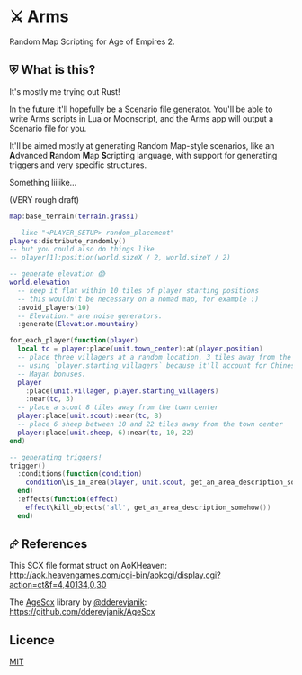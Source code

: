 # ⚔ Arms

Random Map Scripting for Age of Empires 2.

## ⛨ What is this‽

It's mostly me trying out Rust!

In the future it'll hopefully be a Scenario file generator. You'll be able to
write Arms scripts in Lua or Moonscript, and the Arms app will output a Scenario
file for you.

It'll be aimed mostly at generating Random Map-style scenarios, like an
**A**dvanced **R**andom **M**ap **S**cripting language, with support for
generating triggers and very specific structures.

Something liiiike…

(VERY rough draft)

```lua
map:base_terrain(terrain.grass1)

-- like "<PLAYER_SETUP> random_placement"
players:distribute_randomly()
-- but you could also do things like
-- player[1]:position(world.sizeX / 2, world.sizeY / 2)

-- generate elevation 😱
world.elevation
  -- keep it flat within 10 tiles of player starting positions
  -- this wouldn't be necessary on a nomad map, for example :)
  :avoid_players(10)
  -- Elevation.* are noise generators.
  :generate(Elevation.mountainy)

for_each_player(function(player)
  local tc = player:place(unit.town_center):at(player.position)
  -- place three villagers at a random location, 3 tiles away from the town center
  -- using `player.starting_villagers` because it'll account for Chinese and
  -- Mayan bonuses.
  player
    :place(unit.villager, player.starting_villagers)
    :near(tc, 3)
  -- place a scout 8 tiles away from the town center
  player:place(unit.scout):near(tc, 8)
  -- place 6 sheep between 10 and 22 tiles away from the town center
  player:place(unit.sheep, 6):near(tc, 10, 22)
end)

-- generating triggers!
trigger()
  :conditions(function(condition)
    condition\is_in_area(player, unit.scout, get_an_area_description_somehow())
  end)
  :effects(function(effect)
    effect\kill_objects('all', get_an_area_description_somehow())
  end)
```

## ⮳ References

This SCX file format struct on AoKHeaven:
http://aok.heavengames.com/cgi-bin/aokcgi/display.cgi?action=ct&f=4,40134,0,30

The [AgeScx](https://github.com/dderevjanik/AgeScx) library by [@dderevjanik](https://github.com/dderevjanik):
https://github.com/dderevjanik/AgeScx

## Licence

[MIT](./LICENSE)
